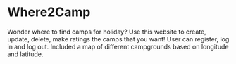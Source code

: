 # Where2Camp
Wonder where to find camps for holiday?
Use this website to create, update, delete, make ratings the camps that you want!
User can register, log in and log out.
Included a map of different campgrounds based on longitude and latitude.

